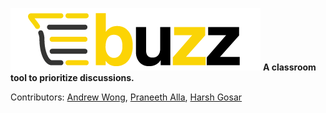 ![buzz-logo](https://github.com/andrewwong97/buzz/blob/master/components/img/BuzzV2.png)
**A classroom tool to prioritize discussions.**

Contributors: [Andrew Wong](https://www.github.com/andrewwong97), [Praneeth Alla](https://github.com/allapk19), [Harsh Gosar](https://github.com/hdg-utd)

